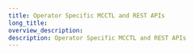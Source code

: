 ```yaml
---
title: Operator Specific MCCTL and REST APIs
long_title:
overview_description:
description: Operator Specific MCCTL and REST APIs
---
```


